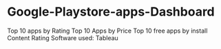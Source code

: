 # Google-Playstore-apps-Dashboard
Top 10 apps by Rating 
Top 10 Apps by Price 
Top 10 free apps by install 
 Content Rating
 Software used: Tableau
